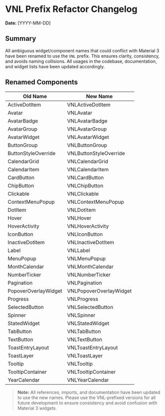 # VNL Prefix Refactor Changelog

**Date:** [YYYY-MM-DD]

## Summary
All ambiguous widget/component names that could conflict with Material 3 have been renamed to use the `VNL` prefix. This ensures clarity, consistency, and avoids naming collisions. All usages in the codebase, documentation, and widget lists have been updated accordingly.

## Renamed Components

| Old Name            | New Name              |
|---------------------|----------------------|
| ActiveDotItem       | VNLActiveDotItem     |
| Avatar              | VNLAvatar            |
| AvatarBadge         | VNLAvatarBadge       |
| AvatarGroup         | VNLAvatarGroup       |
| AvatarWidget        | VNLAvatarWidget      |
| ButtonGroup         | VNLButtonGroup       |
| ButtonStyleOverride | VNLButtonStyleOverride |
| CalendarGrid        | VNLCalendarGrid      |
| CalendarItem        | VNLCalendarItem      |
| CardButton          | VNLCardButton        |
| ChipButton          | VNLChipButton        |
| Clickable           | VNLClickable         |
| ContextMenuPopup    | VNLContextMenuPopup  |
| DotItem             | VNLDotItem           |
| Hover               | VNLHover             |
| HoverActivity       | VNLHoverActivity     |
| IconButton          | VNLIconButton        |
| InactiveDotItem     | VNLInactiveDotItem   |
| Label               | VNLLabel             |
| MenuPopup           | VNLMenuPopup         |
| MonthCalendar       | VNLMonthCalendar     |
| NumberTicker        | VNLNumberTicker      |
| Pagination          | VNLPagination        |
| PopoverOverlayWidget| VNLPopoverOverlayWidget |
| Progress            | VNLProgress          |
| SelectedButton      | VNLSelectedButton    |
| Spinner             | VNLSpinner           |
| StatedWidget        | VNLStatedWidget      |
| TabButton           | VNLTabButton         |
| TextButton          | VNLTextButton        |
| ToastEntryLayout    | VNLToastEntryLayout  |
| ToastLayer          | VNLToastLayer        |
| Tooltip             | VNLTooltip           |
| TooltipContainer    | VNLTooltipContainer  |
| YearCalendar        | VNLYearCalendar      |

> **Note:** All references, imports, and documentation have been updated to use the new names. Please use the VNL-prefixed versions for all future development to ensure consistency and avoid confusion with Material 3 widgets. 